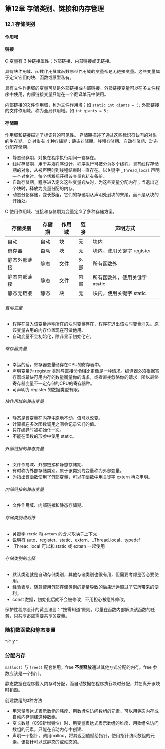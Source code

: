 ## 第12章 存储类别、链接和内存管理

### 12.1 存储类别

#### 作用域

#### 链接
C 变量有 3 种链接属性：外部链接、内部链接或无链接。

具有块作用域、函数作用域或函数原型作用域的变量都是无链接变量。这些变量属于定义它们的块、函数或原型私有。

具有文件作用域的变量可以是外部链接或内部链接。外部链接变量可以在多文件程序中使用，内部链接变量只能在一个翻译单元中使用。

内部链接的文件作用域，称为文件作用域；如 `static int giants = 5;`
外部链接的文件作用域，称为全局作用域。如 `int giants = 5;`

#### 存储期
作用域和链接描述了标识符的可见性。
存储期描述了通过这些标识符访问的对象的生存期。
C 对象有 4 种存储期：静态存储期、线程存储期、自动存储期、动态分配存储期。
- 静态储存期，对象在程序执行期间一直存在。
- 线程存储期，用于并发程序设计，程序执行可被分为多个线程。具有线程存储期的对象，从被声明时到线程结束时一直存在。以关键字 `_Thread_local` 声明一个对象时，每个线程都获得该变量的私有备份。
- 自动存储期，程序进入定义这些变量的块时，为这些变量分配内存；当退出这个块时，释放为变量分配的内存。
- 动态分配存储，变长数组，它们的存储期从声明处到块的末尾，而不是从块的开始处。

C 使用作用域、链接和存储期为变量定义了多种存储方案。

|存储类别|存储期|作用域|链接|声明方式|
|-------|-----|-----|---|------|
|自动|自动|块|无|块内|
|寄存器|自动|块|无|块内，使用关键字 register|
|静态外部链接|静态|文件|外部|所有函数外|
|静态内部链接|静态|文件|内部|所有函数外，使用关键字 static|
|静态无链接|静态|块|无|块内，使用关键字 static|

###### 自动变量
- 程序在进入该变量声明所在的块时变量存在，程序在退出该块时变量消失。原该变量占用的内存位置现在可做他用。
- 自动变量不会初始化，除非显示初始化它。

###### 寄存器变量
- 幸运的话，寄存器变量储存在CPU的寄存器中。
- 声明变量为 register 类别与直接命令相比更像是一种请求。编译器必须根据寄存器或最快可用内存的数量衡量你的请求，或者直接忽略你的请求，所以最终寄存器变量不一定存储的CPU的寄存器种。
- 可声明为 register 的数据类型有限。

###### 块作用域的静态变量
- 静态是该变量在内存中原地不动，值可以改变。
- 计算机在多次函数调用之间会记录它们的值。
- 只在编译时被初始化一次。
- 不能在函数的形参中使用 static。

###### 外部链接的静态变量
- 文件作用域、外部链接和静态存储期。
- 有时称为外部存储类别，属于该类别的变量称为外部变量。
- 为指出该函数使用了外部变量，可以在函数中用关键字 extern 再次申明。

###### 内部链接的静态变量
- 文件作用域、内部链接和静态存储期。

###### 存储类别说明符
- 关键字 static 和 extern 的含义取决于上下文
- 说明符 auto、register、static、extern、_Thread_local、typedef
- _Thread_local 可以和 static 或 extern 一起使用

###### 存储类别的选择
- 默认类别就是自动存储类别，其他存储类别也很有用，但需要考虑是否必要使用。
- 经验表明，随意使用外部存储类别的变量导致的后果远远超过了它所带来的便利。
- const 数据，初始化后就不会被修改，不用担心被意外修改。

保护性程序设计的黄金法则：“按需知道”原则。尽量在函数内部解决该函数的任务，只共享那些需要共享的变量。

### 随机数函数和静态变量
“种子”

### 分配内存
`malloc()` 与 `free()` 配套使用，free **不能释放**通过其他方式分配的内存。free 参数应该是一个指针。

静态数据在程序载入内存时分配，而自动数据在程序执行块时分配，并在离开该块时销毁。

创建数组的3种方法
- 用常量表达式表示数组的纬度，用数组名访问数组的元素。可以用静态内存或自动内存创建这种数组。
- 变长数组（C99新增特性）时，用变量表达式表示数组的维度，用数组名访问数组的元素。只能在自动内存中创建。
- 声明一个指针，调用malloc，将其返回值赋给指针，使用指针访问数组的元素。该指针可以式静态的或动态的。

